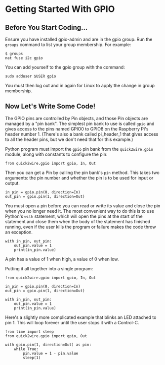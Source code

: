 Getting Started With GPIO
=========================


Before You Start Coding...
--------------------------

Ensure you have installed gpio-admin and are in the gpio group.  Run
the `groups` command to list your group membership. For example:

    $ groups
    nat fuse i2c gpio

You can add yourself to the gpio group with the command:

    sudo adduser $USER gpio

You must then log out and in again for Linux to apply the change in
group membership.


Now Let's Write Some Code!
--------------------------

The GPIO pins are controlled by Pin objects, and those Pin objects are
managed by a "pin bank".  The simplest pin bank to use is called
`gpio` and gives access to the pins named GPIO0 to GPIO8 on the
Raspberry Pi's header number 1.  (There's also a bank called
pi_header_1 that gives access to all the header pins, but we don't
need that for this example.)

Python program must import the `gpio` pin bank from the
`quick2wire.gpio` module, along with constants to configure the pin:

    from quick2wire.gpio import gpio, In, Out

Then you can get a Pin by calling the pin bank's `pin` method. This
takes two arguments: the pin number and whether the pin is to be used
for input or output.

    in_pin = gpio.pin(0, direction=In)
    out_pin = gpio.pin(1, direction=Out)

You must open a pin before you can read or write its value and close
the pin when you no longer need it.  The most convenient way to do
this is to use Python's `with` statement, which will open the pins at
the start of the statement and close them when the body of the
statement has finished running, even if the user kills the program or
failure makes the code throw an exception.
    
    with in_pin, out_pin:
        out_pin.value = 1
        print(in_pin.value)

A pin has a value of 1 when high, a value of 0 when low.

Putting it all together into a single program:

    from quick2wire.gpio import gpio, In, Out
    
    in_pin = gpio.pin(0, direction=In)
    out_pin = gpio.pin(1, direction=Out)
    
    with in_pin, out_pin:
        out_pin.value = 1
        print(in_pin.value)


Here's a slightly more complicated example that blinks an LED attached to pin 1. This will
loop forever until the user stops it with a Control-C.

    from time import sleep
    from quick2wire.gpio import gpio, Out
    
    with gpio.pin(1, direction=Out) as pin:
        while True:
            pin.value = 1 - pin.value
            sleep(1)
